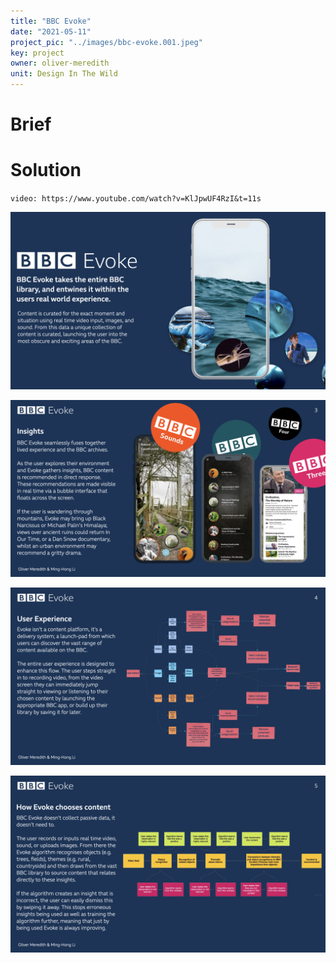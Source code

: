 ```yaml
---
title: "BBC Evoke"
date: "2021-05-11"
project_pic: "../images/bbc-evoke.001.jpeg"
key: project
owner: oliver-meredith
unit: Design In The Wild
---
```


# Brief

# Solution

`video: https://www.youtube.com/watch?v=KlJpwUF4RzI&t=11s`

![BBC Evoke](../images/bbc-evoke.002.jpeg)

![BBC Evoke](../images/bbc-evoke.003.jpeg)

![BBC Evoke](../images/bbc-evoke.004.jpeg)

![BBC Evoke](../images/bbc-evoke.005.jpeg)